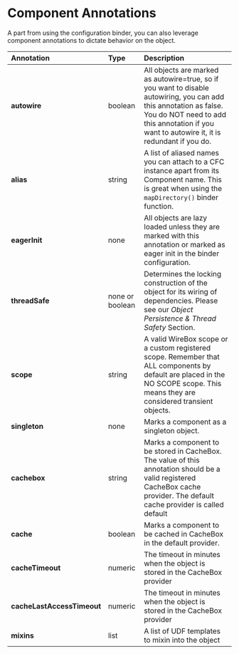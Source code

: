 # Component Annotations

A part from using the configuration binder, you can also leverage component annotations to dictate behavior on the object.

| Annotation | Type | Description |
| :--- | :--- | :--- |
| **autowire** | boolean | All objects are marked as autowire=true, so if you want to disable autowiring, you can add this annotation as false. You do NOT need to add this annotation if you want to autowire it, it is redundant if you do. |
| **alias** | string | A list of aliased names you can attach to a CFC instance apart from its Component name. This is great when using the `mapDirectory()` binder function. |
| **eagerInit** | none | All objects are lazy loaded unless they are marked with this annotation or marked as eager init in the binder configuration. |
| **threadSafe** | none or boolean | Determines the locking construction of the object for its wiring of dependencies. Please see our _Object Persistence & Thread Safety_ Section. |
| **scope** | string | A valid WireBox scope or a custom registered scope. Remember that ALL components by default are placed in the NO SCOPE scope. This means they are considered transient objects. |
| **singleton** | none | Marks a component as a singleton object. |
| **cachebox** | string | Marks a component to be stored in CacheBox. The value of this annotation should be a valid registered CacheBox cache provider. The default cache provider is called default |
| **cache** | boolean | Marks a component to be cached in CacheBox in the default provider. |
| **cacheTimeout** | numeric | The timeout in minutes when the object is stored in the CacheBox provider |
| **cacheLastAccessTimeout** | numeric | The timeout in minutes when the object is stored in the CacheBox provider |
| **mixins** | list | A list of UDF templates to mixin into the object |

